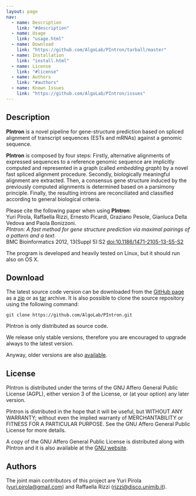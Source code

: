 ```yaml
---
layout: page
nav:
  - name: Description
    link: "#description"
  - name: Usage
    link: "usage.html"
  - name: Download
    link: "https://github.com/AlgoLab/PIntron/tarball/master"
  - name: Installation
    link: "install.html"
  - name: License
    link: "#license"
  - name: Authors
    link: "#authors"
  - name: Known Issues
    link: "https://github.com/AlgoLab/PIntron/issues"
---
```


## Description

**PIntron** is a novel pipeline for gene-structure prediction based on spliced alignment of transcript sequences (ESTs and mRNAs) against a genomic sequence.

**PIntron** is composed by four steps:
Firstly, alternative alignments of expressed sequences to a reference
genomic sequence are implicitly computed and represented in a graph
(called *embedding graph*) by a novel fast spliced alignment procedure.
Secondly, biologically meaningful alignment are extracted.
Then, a consensus gene structure induced by the previously computed
alignments is determined based on a parsimony principle.
Finally, the resulting introns are reconciliated and classified
according to general biological criteria.

Please cite the following paper when using **PIntron**:  
Yuri Pirola, Raffaella Rizzi, Ernesto Picardi, Graziano
Pesole, Gianluca Della Vedova and Paola Bonizzoni.  
*PIntron: A fast method for gene structure prediction via maximal
pairings of a pattern and a text.*  
BMC Bioinformatics 2012, 13(Suppl 5):S2 [doi:10.1186/1471-2105-13-S5-S2](http://dx.doi.org/10.1186/1471-2105-13-S5-S2)

The program is developed and heavily tested on Linux, but it should
run also on OS X.

## Download

The latest source code version can be downloaded from the [GitHub page](https://github.com/AlgoLab/PIntron) as a [zip](https://github.com/AlgoLab/PIntron/zipball/master) or as [tar](https://github.com/AlgoLab/PIntron/tarball/master) archive.
It is also possible to clone the source repository using the following command:

    git clone https://github.com/AlgoLab/PIntron.git

PIntron is only distributed as source code.

We release only stable versions, therefore you are encouraged to
upgrade always to the latest version.

Anyway, older versions are also [available](https://github.com/AlgoLab/PIntron/tags).

## License

PIntron is distributed under the terms of the GNU Affero General Public
License (AGPL), either version 3 of the License, or (at your option) any
later version.

PIntron is distributed in the hope that it will be useful, but WITHOUT
ANY WARRANTY; without even the implied warranty of MERCHANTABILITY or
FITNESS FOR A PARTICULAR PURPOSE.  See the GNU Affero General Public
License for more details.

A copy of the GNU Affero General Public License is distributed along
with PIntron and it is also available at the
[GNU website](http://www.gnu.org/licenses/).


## Authors

The joint main contributors of this project are Yuri Pirola
(<yuri.pirola@gmail.com>) and Raffaella Rizzi (<rizzi@disco.unimib.it>).
